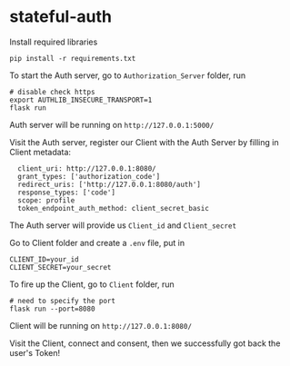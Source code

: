 # stateful-auth

Install required libraries

```
pip install -r requirements.txt
```

To start the Auth server, go to ``Authorization_Server`` folder, run

```
# disable check https
export AUTHLIB_INSECURE_TRANSPORT=1
flask run
```

Auth server will be running on ``http://127.0.0.1:5000/``

Visit the Auth server, register our Client with the Auth Server by filling in Client metadata:

```
  client_uri: http://127.0.0.1:8080/
  grant_types: ['authorization_code']
  redirect_uris: ['http://127.0.0.1:8080/auth']
  response_types: ['code']
  scope: profile
  token_endpoint_auth_method: client_secret_basic
```

The Auth server will provide us ``Client_id`` and ``Client_secret``

Go to Client folder and create a ``.env`` file, put in

```
CLIENT_ID=your_id
CLIENT_SECRET=your_secret
```

To fire up the Client, go to ``Client`` folder, run

```
# need to specify the port
flask run --port=8080
```

Client will be running on ``http://127.0.0.1:8080/``

Visit the Client, connect and consent, then we successfully got back the user's Token!
